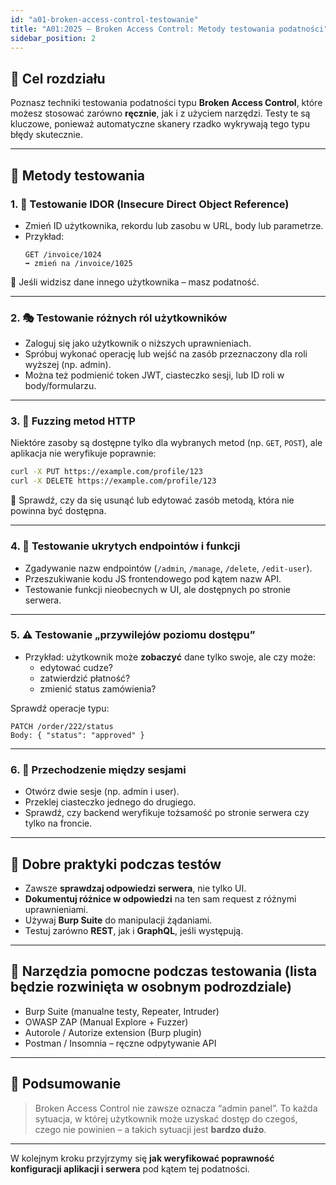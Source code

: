 ```yaml
---
id: "a01-broken-access-control-testowanie"
title: "A01:2025 – Broken Access Control: Metody testowania podatności"
sidebar_position: 2
---
```


## 🎯 Cel rozdziału

Poznasz techniki testowania podatności typu **Broken Access Control**, które możesz stosować zarówno **ręcznie**, jak i z użyciem narzędzi. Testy te są kluczowe, ponieważ automatyczne skanery rzadko wykrywają tego typu błędy skutecznie.

---

## 🧪 Metody testowania

### 1. 🔁 Testowanie IDOR (Insecure Direct Object Reference)

- Zmień ID użytkownika, rekordu lub zasobu w URL, body lub parametrze.
- Przykład:
  ```http
  GET /invoice/1024
  ➡️ zmień na /invoice/1025
  ```

📌 Jeśli widzisz dane innego użytkownika – masz podatność.

---

### 2. 🎭 Testowanie różnych ról użytkowników

- Zaloguj się jako użytkownik o niższych uprawnieniach.
- Spróbuj wykonać operację lub wejść na zasób przeznaczony dla roli wyższej (np. admin).
- Można też podmienić token JWT, ciasteczko sesji, lub ID roli w body/formularzu.

---

### 3. 🧪 Fuzzing metod HTTP

Niektóre zasoby są dostępne tylko dla wybranych metod (np. `GET`, `POST`), ale aplikacja nie weryfikuje poprawnie:

```bash
curl -X PUT https://example.com/profile/123
curl -X DELETE https://example.com/profile/123
```

📌 Sprawdź, czy da się usunąć lub edytować zasób metodą, która nie powinna być dostępna.

---

### 4. 🚫 Testowanie ukrytych endpointów i funkcji

- Zgadywanie nazw endpointów (`/admin`, `/manage`, `/delete`, `/edit-user`).
- Przeszukiwanie kodu JS frontendowego pod kątem nazw API.
- Testowanie funkcji nieobecnych w UI, ale dostępnych po stronie serwera.

---

### 5. ⚠️ Testowanie „przywilejów poziomu dostępu”

- Przykład: użytkownik może **zobaczyć** dane tylko swoje, ale czy może:
  - edytować cudze?
  - zatwierdzić płatność?
  - zmienić status zamówienia?

Sprawdź operacje typu:
```http
PATCH /order/222/status
Body: { "status": "approved" }
```

---

### 6. 🔄 Przechodzenie między sesjami

- Otwórz dwie sesje (np. admin i user).
- Przeklej ciasteczko jednego do drugiego.
- Sprawdź, czy backend weryfikuje tożsamość po stronie serwera czy tylko na froncie.

---

## 🧠 Dobre praktyki podczas testów

- Zawsze **sprawdzaj odpowiedzi serwera**, nie tylko UI.
- **Dokumentuj różnice w odpowiedzi** na ten sam request z różnymi uprawnieniami.
- Używaj **Burp Suite** do manipulacji żądaniami.
- Testuj zarówno **REST**, jak i **GraphQL**, jeśli występują.

---

## 🧰 Narzędzia pomocne podczas testowania (lista będzie rozwinięta w osobnym podrozdziale)

- Burp Suite (manualne testy, Repeater, Intruder)
- OWASP ZAP (Manual Explore + Fuzzer)
- Autorole / Autorize extension (Burp plugin)
- Postman / Insomnia – ręczne odpytywanie API

---

## 📌 Podsumowanie

> Broken Access Control nie zawsze oznacza “admin panel”. To każda sytuacja, w której użytkownik może uzyskać dostęp do czegoś, czego nie powinien – a takich sytuacji jest **bardzo dużo**.

---

W kolejnym kroku przyjrzymy się **jak weryfikować poprawność konfiguracji aplikacji i serwera** pod kątem tej podatności.
